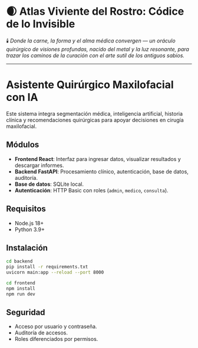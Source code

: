 # 🌒 Atlas Viviente del Rostro: Códice de lo Invisible

🕯️ *Donde la carne, la forma y el alma médica convergen — un oráculo quirúrgico de visiones profundas, nacido del metal y la luz resonante, para trazar los caminos de la curación con el arte sutil de los antiguos sabios.*

---

# Asistente Quirúrgico Maxilofacial con IA

Este sistema integra segmentación médica, inteligencia artificial, historia clínica y recomendaciones quirúrgicas para apoyar decisiones en cirugía maxilofacial.

## Módulos

- **Frontend React**: Interfaz para ingresar datos, visualizar resultados y descargar informes.
- **Backend FastAPI**: Procesamiento clínico, autenticación, base de datos, auditoría.
- **Base de datos**: SQLite local.
- **Autenticación**: HTTP Basic con roles (`admin`, `medico`, `consulta`).

## Requisitos

- Node.js 18+
- Python 3.9+

## Instalación

```bash
cd backend
pip install -r requirements.txt
uvicorn main:app --reload --port 8000
```

```bash
cd frontend
npm install
npm run dev
```

## Seguridad

- Acceso por usuario y contraseña.
- Auditoría de accesos.
- Roles diferenciados por permisos.
